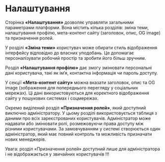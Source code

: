 # Налаштування

Сторінка **«Налаштування»** дозволяє управляти загальними параметрами платформи. Вона містить кілька розділів: зміна теми, налаштування профілю, мета-контент сайту (заголовок, опис, OG image) та призначення ролей.

У розділі **«Зміна теми»** користувач може обирати стиль відображення інтерфейсу відповідно до власних уподобань. Це допомагає персоналізувати робочий простір та зробити його більш зручним.

Розділ **«Налаштування профілю»** дає змогу змінювати персональні дані користувача, такі як ім’я, контактна інформація чи пароль доступу.

У секції **«Мета-контент сайту»** можна вказати заголовок, опис та OG image (зображення для попереднього перегляду у соціальних мережах). Ці дані використовуються для коректного відображення сайту у пошукових системах і соцмережах.

Окремо виділений розділ **«Призначення ролей»**, який доступний виключно адміністратору. У цьому розділі використовується таблиця з даними про всіх зареєстрованих користувачів. Адміністратор може надавати або змінювати ролі, розмежовуючи права доступу між різними користувачами. За замовчуванням у системі створюється один адміністратор, який має повний контроль та можливість призначати нових менеджерів.

Увага: розділ «Призначення ролей» доступний лише для адміністратора і не відображається у звичайних користувачів !!!